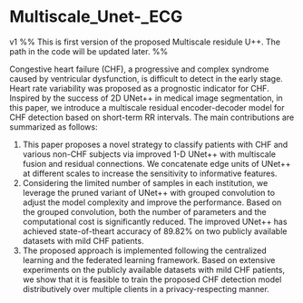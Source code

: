 # Multiscale_Unet-_ECG
v1
%% This is first version of the proposed Multiscale residule U++. The path in the code will be updated later.  %%

Congestive heart failure (CHF), a progressive and complex syndrome caused by ventricular dysfunction, is difficult to detect in the early stage. Heart rate variability was proposed as a prognostic indicator for CHF. Inspired by the success of 2D UNet++ in medical image segmentation, in this paper, we introduce a multiscale residual encoder-decoder model for CHF detection based on short-term RR intervals. The main contributions are summarized as follows:
1. This paper proposes a novel strategy to classify patients with CHF and various non-CHF subjects via improved 1-D UNet++ with multiscale fusion and residual connections. We
concatenate edge units of UNet++ at different scales to increase the sensitivity to informative features. 
2. Considering the limited number of samples in each institution, we leverage the pruned variant of UNet++ with grouped convolution to adjust the model complexity and improve the
performance. Based on the grouped convolution, both the number of parameters and the computational cost is significantly reduced. The improved UNet++ has achieved state-of-theart accuracy of 89.82% on two publicly available datasets with mild CHF patients.
3. The proposed approach is implemented following the centralized learning and the federated learning framework. Based on extensive experiments on the publicly available datasets with mild CHF patients, we show that it is feasible to train the proposed CHF detection model distributively over multiple clients in a privacy-respecting manner.
